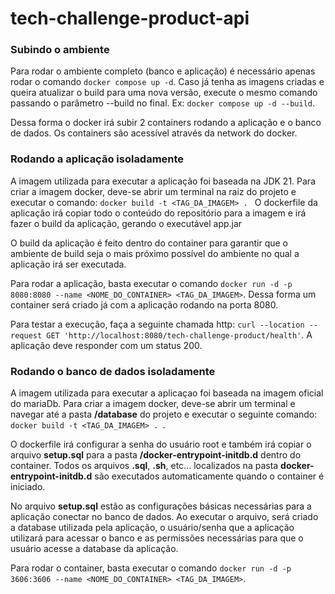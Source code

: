 # tech-challenge-product-api

### Subindo o ambiente
Para rodar o ambiente completo (banco e aplicação) é necessário apenas rodar o comando `docker compose up -d`.
Caso já tenha as imagens criadas e queira atualizar o build para uma nova versão, execute o mesmo comando passando o parâmetro --build no final. Ex: `docker compose up -d --build`.

Dessa forma o docker irá subir 2 containers rodando a aplicação e o banco de dados. Os containers são acessível através da network do docker.

### Rodando a aplicação isoladamente
A imagem utilizada para executar a aplicação foi baseada na JDK 21. Para criar a imagem docker, deve-se abrir um terminal na raiz do projeto e executar o comando:
`docker build -t <TAG_DA_IMAGEM> . `
O dockerfile da aplicação irá copiar todo o conteúdo do repositório para a imagem e irá fazer o build da aplicação, gerando o executável app.jar

O build da aplicação é feito dentro do container para garantir que o ambiente de build seja o mais próximo possível do ambiente no qual a aplicação irá ser executada.

Para rodar a aplicação, basta executar o comando
`docker run -d -p 8080:8080 --name <NOME_DO_CONTAINER> <TAG_DA_IMAGEM>`.
Dessa forma um container será criado já com a aplicação rodando na porta 8080.

Para testar a execução, faça a seguinte chamada http:
`curl --location --request GET 'http://localhost:8080/tech-challenge-product/health'`.
A aplicação deve responder com um status 200.

### Rodando o banco de dados isoladamente
A imagem utilizada para executar a aplicaçao foi baseada na imagem oficial do mariaDb. Para criar a imagem docker, deve-se abrir um terminal e navegar até a pasta **/database** do projeto e executar o seguinte comando:
`docker build -t <TAG_DA_IMAGEM> . `.

O dockerfile irá configurar a senha do usuário root e também irá copiar o arquivo **setup.sql** para a pasta **/docker-entrypoint-initdb.d** dentro do container. Todos os arquivos **.sql**, **.sh**, etc... localizados na pasta **docker-entrypoint-initdb.d** são executados automaticamente quando o container é iniciado.

No arquivo **setup.sql** estão as configurações básicas necessárias para a aplicação conectar no banco de dados. Ao executar o arquivo, será criado a database utilizada pela aplicação, o usuário/senha que a aplicação utilizará para acessar o banco e as permissões necessárias para que o usuário acesse a database da aplicação.

Para rodar o container, basta executar o comando `docker run -d -p 3606:3606 --name <NOME_DO_CONTAINER> <TAG_DA_IMAGEM>`.
